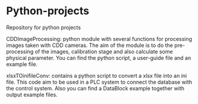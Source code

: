 # Python-projects
Repository for python projects

CDDImageProcessing: python module with several functions for processing images taken with CDD cameras. The aim of the module is to do the pre-processing of the images, calibration stage and also calculate some physical parameter. You can find the python script, a user-guide file and an example file.

xlsxTOinifileConv: contains a python script to convert a xlsx file into an ini file. This code aim to be used in a PLC system to connect the database with the control system. Also you can find a DataBlock example together with output example files.
